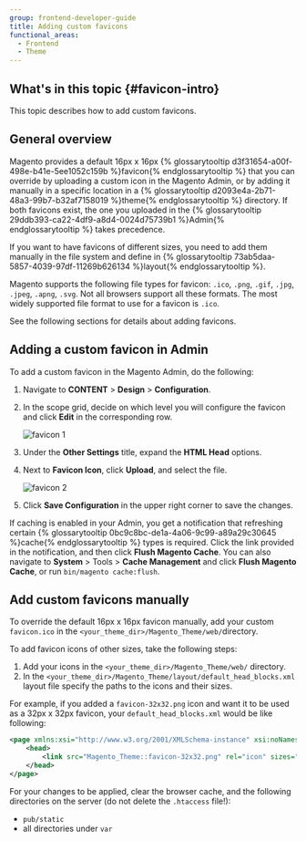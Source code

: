 ```yaml
---
group: frontend-developer-guide
title: Adding custom favicons
functional_areas:
  - Frontend
  - Theme
---
```

## What's in this topic {#favicon-intro}

This topic describes how to add custom favicons.

## General overview

Magento provides a default 16px x 16px {% glossarytooltip d3f31654-a00f-498e-b41e-5ee1052c159b %}favicon{% endglossarytooltip %} that you can override by uploading a custom icon in the Magento Admin, or by adding it manually in a specific location in a {% glossarytooltip d2093e4a-2b71-48a3-99b7-b32af7158019 %}theme{% endglossarytooltip %} directory.
If both favicons exist, the one you uploaded in the {% glossarytooltip 29ddb393-ca22-4df9-a8d4-0024d75739b1 %}Admin{% endglossarytooltip %} takes precedence.

If you want to have favicons of different sizes, you need to add them manually in the file system and define in {% glossarytooltip 73ab5daa-5857-4039-97df-11269b626134 %}layout{% endglossarytooltip %}. 

Magento supports the following file types for favicon: `.ico`, `.png`, `.gif`, `.jpg`, `.jpeg`, `.apng`, `.svg`. Not all browsers support all these formats. The most widely supported file format to use for a favicon is `.ico`. 

See the following sections for details about adding favicons.

## Adding a custom favicon in Admin

To add a custom favicon in the Magento Admin, do the following:

1. Navigate to **CONTENT** > **Design** > **Configuration**. 
2. In the scope grid, decide on which level you will configure the favicon and click **Edit** in the corresponding row.
   
   ![favicon 1]({{site.baseurl}}/common/images/favicon_2_21.png)

3. Under the **Other Settings** title, expand the **HTML Head** options.
4. Next to **Favicon Icon**, click **Upload**, and select the file.
   
   ![favicon 2]({{site.baseurl}}/common/images/favicon_1_21.png)

5. Click **Save Configuration** in the upper right corner to save the changes.

If caching is enabled in your Admin, you get a notification that refreshing certain {% glossarytooltip 0bc9c8bc-de1a-4a06-9c99-a89a29c30645 %}cache{% endglossarytooltip %} types is required. Click the link provided in the notification, and then click **Flush Magento Cache**. You can also navigate to **System** > Tools > **Cache Management** and click **Flush Magento Cache**, or run `bin/magento cache:flush`.

## Add custom favicons manually

To override the default 16px x 16px favicon manually, add your custom `favicon.ico` in the `<your_theme_dir>/Magento_Theme/web/`directory. 

To add favicon icons of other sizes, take the following steps:

1. Add your icons in the `<your_theme_dir>/Magento_Theme/web/` directory.
2. In the `<your_theme_dir>/Magento_Theme/layout/default_head_blocks.xml` layout file specify the paths to the icons and their sizes. 

For example, if you added a `favicon-32x32.png` icon and want it to be used as a 32px x 32px favicon, your `default_head_blocks.xml` would be like following:

```xml
<page xmlns:xsi="http://www.w3.org/2001/XMLSchema-instance" xsi:noNamespaceSchemaLocation="urn:magento:framework:View/Layout/etc/page_configuration.xsd">
    <head>
        <link src="Magento_Theme::favicon-32x32.png" rel="icon" sizes="32x32" />
    </head>
</page>
```

For your changes to be applied, clear the browser cache, and the following directories on the server (do not delete the `.htaccess` file!): 

- `pub/static`
- all directories under `var`

